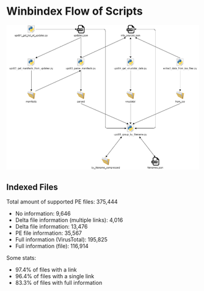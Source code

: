 # Winbindex Flow of Scripts

![winbindex-scripts-flow.png](winbindex-scripts-flow.png)

## Indexed Files

<!--FileStats-->
Total amount of supported PE files: 375,444

* No information: 9,646
* Delta file information (multiple links): 4,016
* Delta file information: 13,476
* PE file information: 35,567
* Full information (VirusTotal): 195,825
* Full information (file): 116,914

Some stats:

* 97.4% of files with a link
* 96.4% of files with a single link
* 83.3% of files with full information
<!--/FileStats-->
